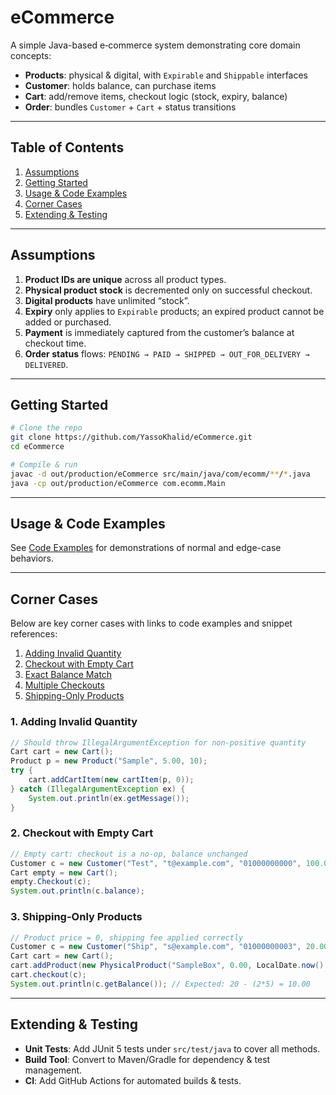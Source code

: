 
# eCommerce

A simple Java-based e‑commerce system demonstrating core domain concepts:

- **Products**: physical & digital, with `Expirable` and `Shippable` interfaces  
- **Customer**: holds balance, can purchase items  
- **Cart**: add/remove items, checkout logic (stock, expiry, balance)  
- **Order**: bundles `Customer` + `Cart` + status transitions  

---

## Table of Contents

1. [Assumptions](#assumptions)  
2. [Getting Started](#getting-started)  
3. [Usage & Code Examples](#usage--code-examples)  
4. [Corner Cases](#corner-cases)  
5. [Extending & Testing](#extending--testing)  

---

## Assumptions

1. **Product IDs are unique** across all product types.  
2. **Physical product stock** is decremented only on successful checkout.  
3. **Digital products** have unlimited “stock”.  
4. **Expiry** only applies to `Expirable` products; an expired product cannot be added or purchased.  
5. **Payment** is immediately captured from the customer’s balance at checkout time.  
6. **Order status** flows: `PENDING → PAID → SHIPPED → OUT_FOR_DELIVERY → DELIVERED`.  

---

## Getting Started

```bash
# Clone the repo
git clone https://github.com/YassoKhalid/eCommerce.git
cd eCommerce

# Compile & run
javac -d out/production/eCommerce src/main/java/com/ecomm/**/*.java
java -cp out/production/eCommerce com.ecomm.Main
````

---

## Usage & Code Examples

See [Code Examples](#usage--code-examples) for demonstrations of normal and edge-case behaviors.

---

## Corner Cases

Below are key corner cases with links to code examples and snippet references:

1. [Adding Invalid Quantity](#adding-invalid-quantity)
2. [Checkout with Empty Cart](#checkout-with-empty-cart)
3. [Exact Balance Match](#exact-balance-match)
4. [Multiple Checkouts](#multiple-checkouts)
5. [Shipping-Only Products](#shipping-only-products)

### 1. Adding Invalid Quantity<a name="adding-invalid-quantity"></a>

```java
// Should throw IllegalArgumentException for non-positive quantity
Cart cart = new Cart();
Product p = new Product("Sample", 5.00, 10);
try {
    cart.addCartItem(new cartItem(p, 0));
} catch (IllegalArgumentException ex) {
    System.out.println(ex.getMessage());
}
```

### 2. Checkout with Empty Cart<a name="checkout-with-empty-cart"></a>

```java
// Empty cart: checkout is a no-op, balance unchanged
Customer c = new Customer("Test", "t@example.com", "01000000000", 100.00);
Cart empty = new Cart();
empty.Checkout(c);
System.out.println(c.balance); 
```


### 3. Shipping-Only Products<a name="shipping-only-products"></a>

```java
// Product price = 0, shipping fee applied correctly
Customer c = new Customer("Ship", "s@example.com", "01000000003", 20.00);
Cart cart = new Cart();
cart.addProduct(new PhysicalProduct("SampleBox", 0.00, LocalDate.now().plusDays(10), 5.00), 2);
cart.checkout(c);
System.out.println(c.getBalance()); // Expected: 20 - (2*5) = 10.00
```

---

## Extending & Testing

* **Unit Tests**: Add JUnit 5 tests under `src/test/java` to cover all methods.
* **Build Tool**: Convert to Maven/Gradle for dependency & test management.
* **CI**: Add GitHub Actions for automated builds & tests.


